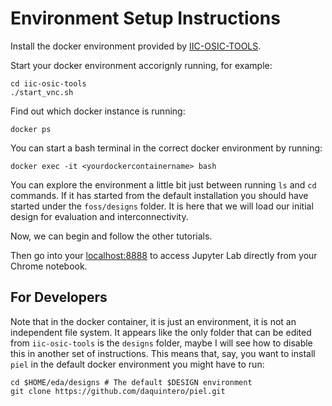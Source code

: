 # Environment Setup Instructions

Install the docker environment provided by [IIC-OSIC-TOOLS](https://github.com/iic-jku/iic-osic-tools).

Start your docker environment accorignly running, for example:
```shell
cd iic-osic-tools
./start_vnc.sh
```

Find out which docker instance is running:
```shell
docker ps
```

You can start a bash terminal in the correct docker environment by running:
```shell
docker exec -it <yourdockercontainername> bash
```

You can explore the environment a little bit just between running `ls` and `cd` commands. If it has started from the default installation you should have started under the `foss/designs` folder. It is here that we will load our initial design for evaluation and interconnectivity.

Now, we can begin and follow the other tutorials.



Then go into your [localhost:8888](http://localhost:8888) to access Jupyter Lab directly from your Chrome notebook.

## For Developers

Note that in the docker container, it is just an environment, it is not an independent file system. It appears like the only folder that can be edited from `iic-osic-tools` is the `designs` folder, maybe I will see how to disable this in another set of instructions. This means that, say, you want to install `piel` in the default docker environment you might have to run:

```shell
cd $HOME/eda/designs # The default $DESIGN environment
git clone https://github.com/daquintero/piel.git
```
